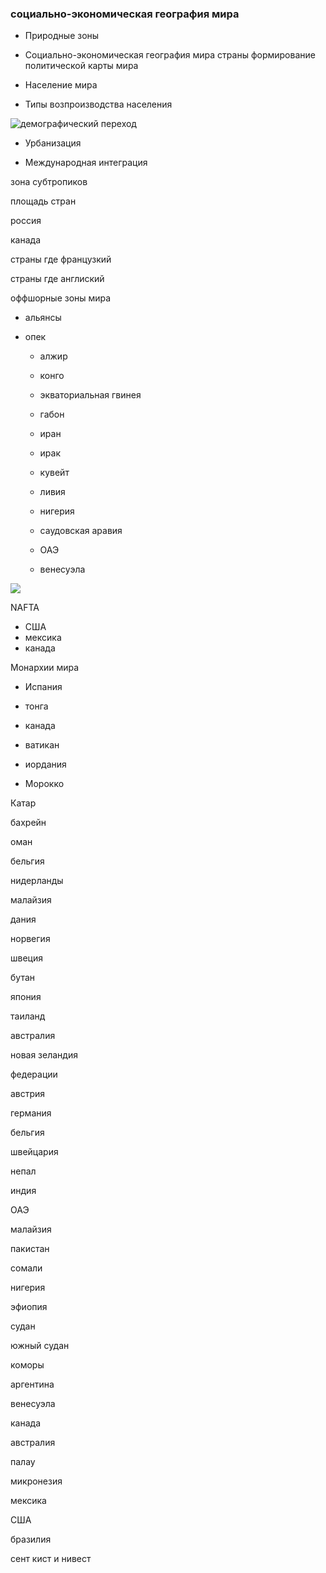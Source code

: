 
### социально-экономическая география мира









- Природные зоны

- Социально-экономическая география мира страны формирование политической карты мира 

- Население мира

- Типы возпроизводства населения

![демографический переход](https://biz.liga.net/public/images/general/2015/10/20/201510200000002576.JPG)

- Урбанизация

- Международная интеграция













зона субтропиков


площадь стран

россия

канада


страны где французкий 





страны где англиский


















оффшорные зоны мира















- альянсы



 - опек


   - алжир






   - конго








   - экваториальная гвинея

   - габон


   - иран
   
   -  ирак

   - кувейт

   -  ливия



    -  нигерия

    -  саудовская аравия

    - ОАЭ

    -  венесуэла






![](https://upload.wikimedia.org/wikipedia/commons/9/92/Opec-Opec%2BMap.png)








NAFTA

- США
- мексика
- канада







Монархии мира



 - Испания

 - тонга


 - канада


 - ватикан

 - иордания


 - Морокко

Катар

бахрейн

оман







бельгия

нидерланды




малайзия




















дания

норвегия

швеция














































бутан








япония






таиланд

австралия

новая зеландия





федерации

австрия

германия


бельгия

швейцария




непал

индия



ОАЭ


малайзия





пакистан





сомали








нигерия








эфиопия





судан




южный судан




коморы




аргентина




венесуэла



канада


австралия


палау


микронезия






мексика




США


бразилия






сент кист и нивест


















